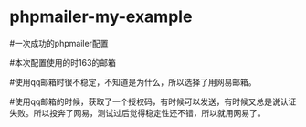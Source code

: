 # phpmailer-my-example
#一次成功的phpmailer配置

#本次配置使用的时163的邮箱

#使用qq邮箱时很不稳定，不知道是为什么，所以选择了用网易邮箱。

#使用qq邮箱的时候，获取了一个授权码，有时候可以发送，有时候又总是说认证失败。所以投奔了网易，测试过后觉得稳定性还不错，所以就用网易了。
